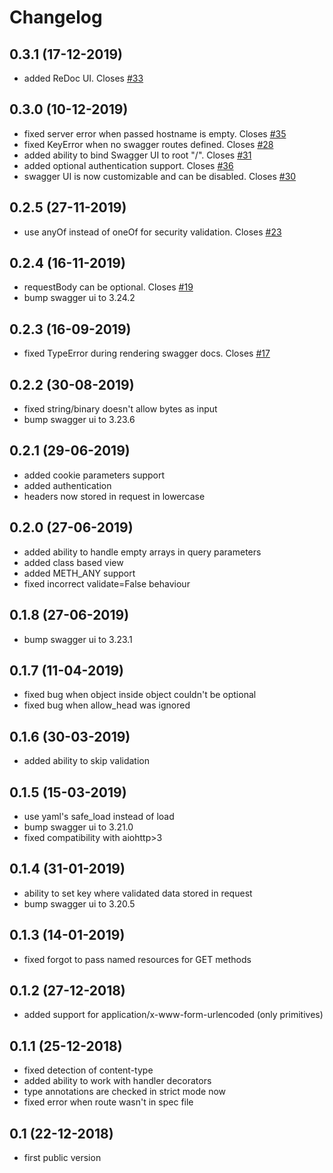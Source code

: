 # Changelog

## 0.3.1 (17-12-2019)
- added ReDoc UI. Closes [#33](https://github.com/hh-h/aiohttp-swagger3/issues/33)

## 0.3.0 (10-12-2019)
- fixed server error when passed hostname is empty. Closes [#35](https://github.com/hh-h/aiohttp-swagger3/issues/35)
- fixed KeyError when no swagger routes defined. Closes [#28](https://github.com/hh-h/aiohttp-swagger3/issues/28)
- added ability to bind Swagger UI to root "/". Closes [#31](https://github.com/hh-h/aiohttp-swagger3/issues/31)
- added optional authentication support. Closes [#36](https://github.com/hh-h/aiohttp-swagger3/issues/36)
- swagger UI is now customizable and can be disabled. Closes [#30](https://github.com/hh-h/aiohttp-swagger3/issues/30)

## 0.2.5 (27-11-2019)
- use anyOf instead of oneOf for security validation. Closes [#23](https://github.com/hh-h/aiohttp-swagger3/issues/23)

## 0.2.4 (16-11-2019)
- requestBody can be optional. Closes [#19](https://github.com/hh-h/aiohttp-swagger3/issues/19)
- bump swagger ui to 3.24.2

## 0.2.3 (16-09-2019)
- fixed TypeError during rendering swagger docs. Closes [#17](https://github.com/hh-h/aiohttp-swagger3/issues/17)

## 0.2.2 (30-08-2019)
- fixed string/binary doesn't allow bytes as input
- bump swagger ui to 3.23.6

## 0.2.1 (29-06-2019)
- added cookie parameters support
- added authentication
- headers now stored in request in lowercase

## 0.2.0 (27-06-2019)
- added ability to handle empty arrays in query parameters
- added class based view
- added METH_ANY support
- fixed incorrect validate=False behaviour

## 0.1.8 (27-06-2019)
- bump swagger ui to 3.23.1

## 0.1.7 (11-04-2019)
- fixed bug when object inside object couldn't be optional
- fixed bug when allow_head was ignored

## 0.1.6 (30-03-2019)
- added ability to skip validation

## 0.1.5 (15-03-2019)
- use yaml's safe_load instead of load
- bump swagger ui to 3.21.0
- fixed compatibility with aiohttp>3

## 0.1.4 (31-01-2019)
- ability to set key where validated data stored in request
- bump swagger ui to 3.20.5

## 0.1.3 (14-01-2019)
- fixed forgot to pass named resources for GET methods

## 0.1.2 (27-12-2018)
- added support for application/x-www-form-urlencoded (only primitives)

## 0.1.1 (25-12-2018)
- fixed detection of content-type
- added ability to work with handler decorators
- type annotations are checked in strict mode now
- fixed error when route wasn't in spec file

## 0.1 (22-12-2018)
- first public version